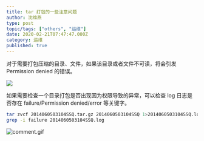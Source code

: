 ```yaml
---
title: tar 打包的一些注意问题
author: 沈维燕
type: post
topic/tags: ["others", "运维"]
date: 2020-02-21T07:47:47.000Z
category: 运维
published: true
---
```


对于需要打包压缩的目录、文件，如果该目录或者文件不可读，将会引发 Permission denied 的错误。

![](https://note.bioitee.com/yuque/0/2020/png/126032/1582271966302-401a500a-9d5e-4840-80c2-c0787b8e5dd6.png#align=left&display=inline&height=495&name=image.png&originHeight=495&originWidth=814&size=54677&status=done&style=none&width=814)

如果需要检查一个目录打包是否出现因为权限导致的异常，可以检查 log 日志是否存在 failure/Permission denied/error 等关键字。

```bash
tar zvcf 2014060503104SSQ.tar.gz 2014060503104SSQ 1>2014060503104SSQ.log 2>&1
grep -i failure 2014060503104SSQ.log
```


![comment.gif](https://note.bioitee.com/yuque/0/2020/gif/126032/1582274153199-1eb3c355-3155-4b42-bd66-919dfc7da1a7.gif#align=left&display=inline&height=157&name=comment.gif&originHeight=157&originWidth=164&size=29605&status=done&style=none&width=164)
